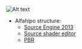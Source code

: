 ![Alt text](https://camo.githubusercontent.com/f3af4461945fe82303e2ace0051b1a6094f7f73c14fc91387c846e04ad3cea9d/68747470733a2f2f692e696d6775722e636f6d2f4f346f4f4744412e706e67)

* Alfahipo structure:
  * [Source Engine 2013](https://github.com/ValveSoftware/source-sdk-2013)
  * [Source shader editor](https://developer.valvesoftware.com/wiki/SourceShaderEditor/Installation)
  * [PBR](https://developer.valvesoftware.com/wiki/Adding_PBR_to_your_mod) 
